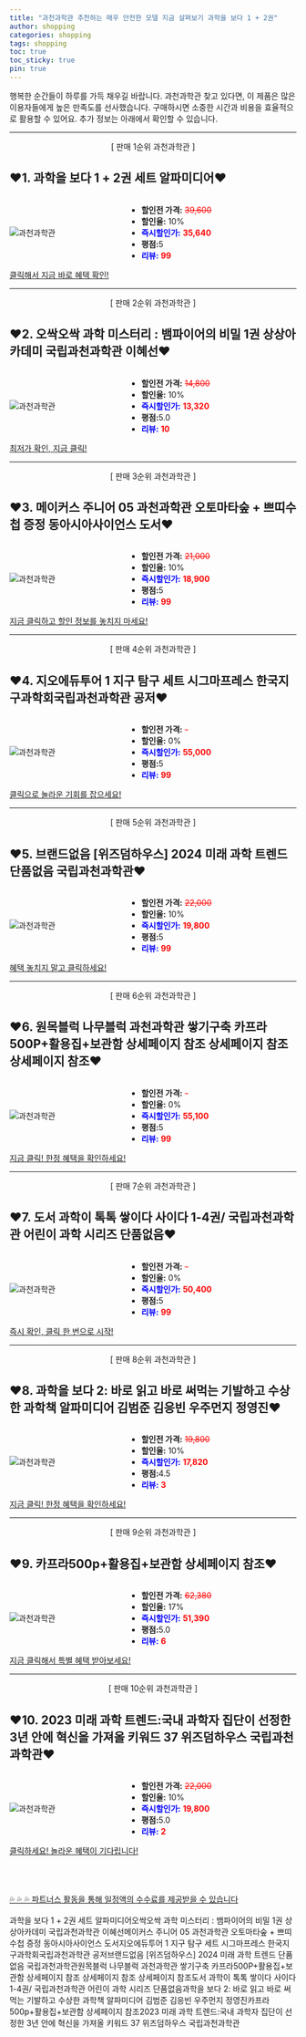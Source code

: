 ```yaml
---
title: "과천과학관 추천하는 매우 안전한 모델 지금 살펴보기 과학을 보다 1 + 2권"
author: shopping
categories: shopping
tags: shopping
toc: true
toc_sticky: true
pin: true
---
```

행복한 순간들이 하루를 가득 채우길 바랍니다. 과천과학관 찾고 있다면, 이 제품은 많은 이용자들에게 높은 만족도를 선사했습니다. 구매하시면 소중한 시간과 비용을 효율적으로 활용할 수 있어요. 추가 정보는 아래에서 확인할 수 있습니다.

---
<p class="toplist" style="margin: 0 auto; display: block; width: fit-content;">[ 판매 1순위 과천과학관 ]</p>

<h2><strong>❤️1. 과학을 보다 1 + 2권 세트 알파미디어❤️</strong></h2>

<div style="display: flex; align-items: center;">
    <div style="flex: 0.4;">
        <img src="https://thumbnail6.coupangcdn.com/thumbnails/remote/230x230ex/image/retail/images/205141541263001-e87e9840-c42a-4834-8548-40e1e5b4c3fe.jpg" alt="과천과학관" style="max-width: 100%;">
    </div>
    <div style="flex: 0.6; margin-left: 10px;">
        <ul>
            <li><strong>할인전 가격:</strong> <del style="color: red;">39,600</del></li>
            <li><strong>할인율:</strong> 10%</li>
            <li><span style='color:blue'><strong>즉시할인가:</strong></span> <span style='color:red'><strong>35,640</strong></span></li>
            <li><strong>평점:</strong>5</li>
            <li><span style='color:blue'><strong>리뷰:</strong></span> <span style='color:red'><strong>99</strong></span></li>
        </ul>
    </div>
</div>
<div class="center">
    <a href="https://selin100587001.github.io?lptag=AF9450613&subid=githubio&pageKey=8222123877&traceid=V0-153&itemId=23636742814&vendorItemId=90662214715" class="myButton">
        클릭해서 지금 바로 혜택 확인!
    </a>
</div>


---
<p class="toplist" style="margin: 0 auto; display: block; width: fit-content;">[ 판매 2순위 과천과학관 ]</p>

<h2><strong>❤️2. 오싹오싹 과학 미스터리 : 뱀파이어의 비밀 1권 상상아카데미 국립과천과학관 이혜선❤️</strong></h2>

<div style="display: flex; align-items: center;">
    <div style="flex: 0.4;">
        <img src="https://thumbnail8.coupangcdn.com/thumbnails/remote/230x230ex/image/retail/images/2024/06/13/17/4/e7ebcf96-30f6-4f3e-bdcb-3b9275d77e24.jpg" alt="과천과학관" style="max-width: 100%;">
    </div>
    <div style="flex: 0.6; margin-left: 10px;">
        <ul>
            <li><strong>할인전 가격:</strong> <del style="color: red;">14,800</del></li>
            <li><strong>할인율:</strong> 10%</li>
            <li><span style='color:blue'><strong>즉시할인가:</strong></span> <span style='color:red'><strong>13,320</strong></span></li>
            <li><strong>평점:</strong>5.0</li>
            <li><span style='color:blue'><strong>리뷰:</strong></span> <span style='color:red'><strong>10</strong></span></li>
        </ul>
    </div>
</div>
<div class="center">
    <a href="https://selin100587001.github.io?lptag=AF9450613&subid=githubio&pageKey=8164175434&traceid=V0-153&itemId=23288118231&vendorItemId=90320363801" class="myButton">
        최저가 확인, 지금 클릭!
    </a>
</div>


---
<p class="toplist" style="margin: 0 auto; display: block; width: fit-content;">[ 판매 3순위 과천과학관 ]</p>

<h2><strong>❤️3. 메이커스 주니어 05 과천과학관 오토마타숲 + 쁘띠수첩 증정 동아시아사이언스 도서❤️</strong></h2>

<div style="display: flex; align-items: center;">
    <div style="flex: 0.4;">
        <img src="https://thumbnail7.coupangcdn.com/thumbnails/remote/230x230ex/image/vendor_inventory/ec6f/9ccddb8bc0a4517d3bfb25df0ad3051402ba98caee9217437709c810a61e.png" alt="과천과학관" style="max-width: 100%;">
    </div>
    <div style="flex: 0.6; margin-left: 10px;">
        <ul>
            <li><strong>할인전 가격:</strong> <del style="color: red;">21,000</del></li>
            <li><strong>할인율:</strong> 10%</li>
            <li><span style='color:blue'><strong>즉시할인가:</strong></span> <span style='color:red'><strong>18,900</strong></span></li>
            <li><strong>평점:</strong>5</li>
            <li><span style='color:blue'><strong>리뷰:</strong></span> <span style='color:red'><strong>99</strong></span></li>
        </ul>
    </div>
</div>
<div class="center">
    <a href="https://selin100587001.github.io?lptag=AF9450613&subid=githubio&pageKey=7942393199&traceid=V0-153&itemId=21880232852&vendorItemId=88928329461" class="myButton">
        지금 클릭하고 할인 정보를 놓치지 마세요!
    </a>
</div>


---
<p class="toplist" style="margin: 0 auto; display: block; width: fit-content;">[ 판매 4순위 과천과학관 ]</p>

<h2><strong>❤️4. 지오에듀투어 1 지구 탐구 세트 시그마프레스 한국지구과학회국립과천과학관 공저❤️</strong></h2>

<div style="display: flex; align-items: center;">
    <div style="flex: 0.4;">
        <img src="https://thumbnail6.coupangcdn.com/thumbnails/remote/230x230ex/image/vendor_inventory/7030/b87f3fd6838ec73c4569097163b6868dd90d2790ea02d5b78a1dcd54516d.png" alt="과천과학관" style="max-width: 100%;">
    </div>
    <div style="flex: 0.6; margin-left: 10px;">
        <ul>
            <li><strong>할인전 가격:</strong> <del style="color: red;">-</del></li>
            <li><strong>할인율:</strong> 0%</li>
            <li><span style='color:blue'><strong>즉시할인가:</strong></span> <span style='color:red'><strong>55,000</strong></span></li>
            <li><strong>평점:</strong>5</li>
            <li><span style='color:blue'><strong>리뷰:</strong></span> <span style='color:red'><strong>99</strong></span></li>
        </ul>
    </div>
</div>
<div class="center">
    <a href="https://selin100587001.github.io?lptag=AF9450613&subid=githubio&pageKey=112085720&traceid=V0-153&itemId=337250337&vendorItemId=4233271118" class="myButton">
        클릭으로 놀라운 기회를 잡으세요!
    </a>
</div>


---
<p class="toplist" style="margin: 0 auto; display: block; width: fit-content;">[ 판매 5순위 과천과학관 ]</p>

<h2><strong>❤️5. 브랜드없음 [위즈덤하우스] 2024 미래 과학 트렌드 단품없음 국립과천과학관❤️</strong></h2>

<div style="display: flex; align-items: center;">
    <div style="flex: 0.4;">
        <img src="https://thumbnail8.coupangcdn.com/thumbnails/remote/230x230ex/image/vendor_inventory/4ea9/c4b3aabcf1ad1fee0107653afc5c31aa14aecd3f8fb6601886b26f17cbf8.jpg" alt="과천과학관" style="max-width: 100%;">
    </div>
    <div style="flex: 0.6; margin-left: 10px;">
        <ul>
            <li><strong>할인전 가격:</strong> <del style="color: red;">22,000</del></li>
            <li><strong>할인율:</strong> 10%</li>
            <li><span style='color:blue'><strong>즉시할인가:</strong></span> <span style='color:red'><strong>19,800</strong></span></li>
            <li><strong>평점:</strong>5</li>
            <li><span style='color:blue'><strong>리뷰:</strong></span> <span style='color:red'><strong>99</strong></span></li>
        </ul>
    </div>
</div>
<div class="center">
    <a href="https://selin100587001.github.io?lptag=AF9450613&subid=githubio&pageKey=8111346291&traceid=V0-153&itemId=22978880572&vendorItemId=90421410287" class="myButton">
        혜택 놓치지 말고 클릭하세요!
    </a>
</div>


---
<p class="toplist" style="margin: 0 auto; display: block; width: fit-content;">[ 판매 6순위 과천과학관 ]</p>

<h2><strong>❤️6. 원목블럭 나무블럭 과천과학관 쌓기구축 카프라500P+활용집+보관함 상세페이지 참조 상세페이지 참조 상세페이지 참조❤️</strong></h2>

<div style="display: flex; align-items: center;">
    <div style="flex: 0.4;">
        <img src="https://thumbnail7.coupangcdn.com/thumbnails/remote/230x230ex/image/vendor_inventory/b1b9/a47dd2e386f6609074b238aea97024e13259559e17f6ac8868e734970e34.jpg" alt="과천과학관" style="max-width: 100%;">
    </div>
    <div style="flex: 0.6; margin-left: 10px;">
        <ul>
            <li><strong>할인전 가격:</strong> <del style="color: red;">-</del></li>
            <li><strong>할인율:</strong> 0%</li>
            <li><span style='color:blue'><strong>즉시할인가:</strong></span> <span style='color:red'><strong>55,100</strong></span></li>
            <li><strong>평점:</strong>5</li>
            <li><span style='color:blue'><strong>리뷰:</strong></span> <span style='color:red'><strong>99</strong></span></li>
        </ul>
    </div>
</div>
<div class="center">
    <a href="https://selin100587001.github.io?lptag=AF9450613&subid=githubio&pageKey=8057747626&traceid=V0-153&itemId=22621323734&vendorItemId=90747027136" class="myButton">
        지금 클릭! 한정 혜택을 확인하세요!
    </a>
</div>


---
<p class="toplist" style="margin: 0 auto; display: block; width: fit-content;">[ 판매 7순위 과천과학관 ]</p>

<h2><strong>❤️7. 도서 과학이 톡톡 쌓이다 사이다 1-4권/ 국립과천과학관 어린이 과학 시리즈 단품없음❤️</strong></h2>

<div style="display: flex; align-items: center;">
    <div style="flex: 0.4;">
        <img src="https://thumbnail10.coupangcdn.com/thumbnails/remote/230x230ex/image/vendor_inventory/5ca9/debd4b137a282702c53567c1d5483e372c3da65116752549be1d580bb806.jpg" alt="과천과학관" style="max-width: 100%;">
    </div>
    <div style="flex: 0.6; margin-left: 10px;">
        <ul>
            <li><strong>할인전 가격:</strong> <del style="color: red;">-</del></li>
            <li><strong>할인율:</strong> 0%</li>
            <li><span style='color:blue'><strong>즉시할인가:</strong></span> <span style='color:red'><strong>50,400</strong></span></li>
            <li><strong>평점:</strong>5</li>
            <li><span style='color:blue'><strong>리뷰:</strong></span> <span style='color:red'><strong>99</strong></span></li>
        </ul>
    </div>
</div>
<div class="center">
    <a href="https://selin100587001.github.io?lptag=AF9450613&subid=githubio&pageKey=8111349630&traceid=V0-153&itemId=22978894582&vendorItemId=90012864498" class="myButton">
        즉시 확인, 클릭 한 번으로 시작!
    </a>
</div>


---
<p class="toplist" style="margin: 0 auto; display: block; width: fit-content;">[ 판매 8순위 과천과학관 ]</p>

<h2><strong>❤️8. 과학을 보다 2: 바로 읽고 바로 써먹는 기발하고 수상한 과학책 알파미디어 김범준 김응빈 우주먼지 정영진❤️</strong></h2>

<div style="display: flex; align-items: center;">
    <div style="flex: 0.4;">
        <img src="https://thumbnail7.coupangcdn.com/thumbnails/remote/230x230ex/image/retail-product-api/A00077021/252240297/270482680/main/9791191122633_L.jpg" alt="과천과학관" style="max-width: 100%;">
    </div>
    <div style="flex: 0.6; margin-left: 10px;">
        <ul>
            <li><strong>할인전 가격:</strong> <del style="color: red;">19,800</del></li>
            <li><strong>할인율:</strong> 10%</li>
            <li><span style='color:blue'><strong>즉시할인가:</strong></span> <span style='color:red'><strong>17,820</strong></span></li>
            <li><strong>평점:</strong>4.5</li>
            <li><span style='color:blue'><strong>리뷰:</strong></span> <span style='color:red'><strong>3</strong></span></li>
        </ul>
    </div>
</div>
<div class="center">
    <a href="https://selin100587001.github.io?lptag=AF9450613&subid=githubio&pageKey=8135526500&traceid=V0-153&itemId=23109415713&vendorItemId=90172204700" class="myButton">
        지금 클릭! 한정 혜택을 확인하세요!
    </a>
</div>


---
<p class="toplist" style="margin: 0 auto; display: block; width: fit-content;">[ 판매 9순위 과천과학관 ]</p>

<h2><strong>❤️9. 카프라500p+활용집+보관함 상세페이지 참조❤️</strong></h2>

<div style="display: flex; align-items: center;">
    <div style="flex: 0.4;">
        <img src="https://thumbnail10.coupangcdn.com/thumbnails/remote/230x230ex/image/vendor_inventory/2afd/560d1e23d46bbf8e75d7f523f77d85a931ae1171c7cf1e7d8af92d498962.png" alt="과천과학관" style="max-width: 100%;">
    </div>
    <div style="flex: 0.6; margin-left: 10px;">
        <ul>
            <li><strong>할인전 가격:</strong> <del style="color: red;">62,380</del></li>
            <li><strong>할인율:</strong> 17%</li>
            <li><span style='color:blue'><strong>즉시할인가:</strong></span> <span style='color:red'><strong>51,390</strong></span></li>
            <li><strong>평점:</strong>5.0</li>
            <li><span style='color:blue'><strong>리뷰:</strong></span> <span style='color:red'><strong>6</strong></span></li>
        </ul>
    </div>
</div>
<div class="center">
    <a href="https://selin100587001.github.io?lptag=AF9450613&subid=githubio&pageKey=6298216397&traceid=V0-153&itemId=13008517821&vendorItemId=84058675595" class="myButton">
        지금 클릭해서 특별 혜택 받아보세요!
    </a>
</div>


---
<p class="toplist" style="margin: 0 auto; display: block; width: fit-content;">[ 판매 10순위 과천과학관 ]</p>

<h2><strong>❤️10. 2023 미래 과학 트렌드:국내 과학자 집단이 선정한 3년 안에 혁신을 가져올 키워드 37 위즈덤하우스 국립과천과학관❤️</strong></h2>

<div style="display: flex; align-items: center;">
    <div style="flex: 0.4;">
        <img src="https://thumbnail9.coupangcdn.com/thumbnails/remote/230x230ex/image/vendor_inventory/624d/be1a8d3245eca6f14e0702194ce7e3b26f19609d33ad8bf658a2f6a9f69f.png" alt="과천과학관" style="max-width: 100%;">
    </div>
    <div style="flex: 0.6; margin-left: 10px;">
        <ul>
            <li><strong>할인전 가격:</strong> <del style="color: red;">22,000</del></li>
            <li><strong>할인율:</strong> 10%</li>
            <li><span style='color:blue'><strong>즉시할인가:</strong></span> <span style='color:red'><strong>19,800</strong></span></li>
            <li><strong>평점:</strong>5.0</li>
            <li><span style='color:blue'><strong>리뷰:</strong></span> <span style='color:red'><strong>2</strong></span></li>
        </ul>
    </div>
</div>
<div class="center">
    <a href="https://selin100587001.github.io?lptag=AF9450613&subid=githubio&pageKey=6947520180&traceid=V0-153&itemId=16868079180&vendorItemId=84046760205" class="myButton">
        클릭하세요! 놀라운 혜택이 기다립니다!
    </a>
</div>

<br><br><br>[💦 💦 💦 파트너스 활동을 통해 일정액의 수수료를 제공받을 수 있습니다](https://link.coupang.com/a/bcpT2c)<br><br>과학을 보다 1 + 2권 세트 알파미디어오싹오싹 과학 미스터리 : 뱀파이어의 비밀 1권 상상아카데미 국립과천과학관 이혜선메이커스 주니어 05 과천과학관 오토마타숲 + 쁘띠수첩 증정 동아시아사이언스 도서지오에듀투어 1 지구 탐구 세트 시그마프레스 한국지구과학회국립과천과학관 공저브랜드없음 [위즈덤하우스] 2024 미래 과학 트렌드 단품없음 국립과천과학관원목블럭 나무블럭 과천과학관 쌓기구축 카프라500P+활용집+보관함 상세페이지 참조 상세페이지 참조 상세페이지 참조도서 과학이 톡톡 쌓이다 사이다 1-4권/ 국립과천과학관 어린이 과학 시리즈 단품없음과학을 보다 2: 바로 읽고 바로 써먹는 기발하고 수상한 과학책 알파미디어 김범준 김응빈 우주먼지 정영진카프라500p+활용집+보관함 상세페이지 참조2023 미래 과학 트렌드:국내 과학자 집단이 선정한 3년 안에 혁신을 가져올 키워드 37 위즈덤하우스 국립과천과학관
